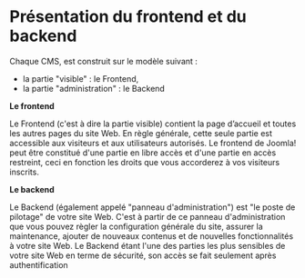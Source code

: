 # Présentation du frontend et du backend

Chaque CMS, est construit sur le modèle suivant :

* la partie "visible" : le Frontend,
* la partie "administration" : le Backend

**Le frontend**

Le Frontend (c'est à dire la partie visible) contient la page d’accueil et toutes les autres pages du site Web. 
En règle générale, cette seule partie est accessible aux visiteurs et aux utilisateurs autorisés. 
Le frontend de Joomla! peut être constitué d'une partie en libre accès et d'une partie en accès restreint, 
ceci en fonction les droits que vous accorderez à vos visiteurs inscrits.

**Le backend**

Le Backend (également appelé "panneau d'administration") est "le poste de pilotage" de votre site Web.
C'est à partir de ce panneau d'administration que vous pouvez règler la configuration générale du site, 
assurer la maintenance, ajouter de nouveaux contenus et de nouvelles fonctionnalités à votre site Web. 
Le Backend étant l'une des parties les plus sensibles de votre site Web en terme de sécurité, son accès se fait 
seulement après authentification
